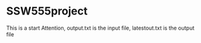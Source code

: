 # SSW555project

This is a start
Attention, output.txt is the input file, latestout.txt is the output file